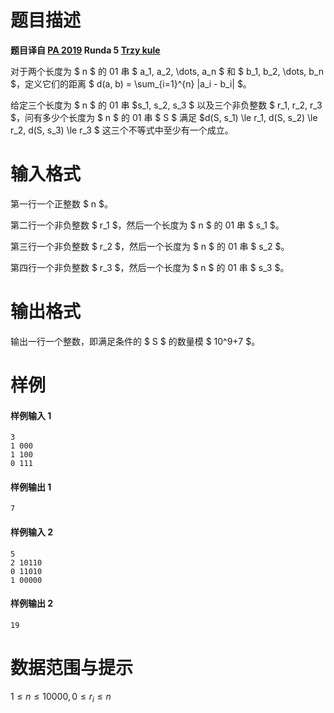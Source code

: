 
# 题目描述

**题目译自 [PA 2019](https://sio2.mimuw.edu.pl/c/pa-2019-1/dashboard/) Runda 5 [Trzy kule](https://sio2.mimuw.edu.pl/c/pa-2019-1/p/kul/)**

对于两个长度为 $ n $ 的 $01$ 串 $ a_1, a_2, \dots, a_n $ 和 $ b_1, b_2, \dots, b_n $，定义它们的距离 $ d(a, b) = \sum_{i=1}^{n} |a_i - b_i| $。

给定三个长度为 $ n $ 的 $01$ 串 $s_1, s_2, s_3 $ 以及三个非负整数 $ r_1, r_2, r_3 $，问有多少个长度为 $ n $ 的 $01$ 串 $ S $ 满足 $d(S, s_1) \le r_1, d(S, s_2) \le r_2, d(S, s_3) \le r_3 $ 这三个不等式中至少有一个成立。

# 输入格式

第一行一个正整数 $ n $。

第二行一个非负整数 $ r_1 $，然后一个长度为 $ n $ 的 $01$ 串 $ s_1 $。

第三行一个非负整数 $ r_2 $，然后一个长度为 $ n $ 的 $01$ 串 $ s_2 $。

第四行一个非负整数 $ r_3 $，然后一个长度为 $ n $ 的 $01$ 串 $ s_3 $。

# 输出格式

输出一行一个整数，即满足条件的 $ S $ 的数量模 $ 10^9+7 $。

# 样例

#### 样例输入 1
```plain
3
1 000
1 100
0 111
```
#### 样例输出 1
```plain
7
```
#### 样例输入 2
```plain
5
2 10110
0 11010
1 00000
```
#### 样例输出 2
```plain
19
```

# 数据范围与提示

$1 \le n \le 10000, 0 \le r_i \le n$

